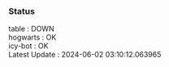 ### Status


table : DOWN  
hogwarts : OK  
icy-bot : OK  
Latest Update : 2024-06-02 03:10:12.063965
